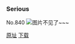 ### Serious
No.840
![图片不见了~~~](https://imgs.xkcd.com/comics/serious.png)

[原址](https://xkcd.com//840) [下载](https://imgs.xkcd.com/comics/serious.png)

